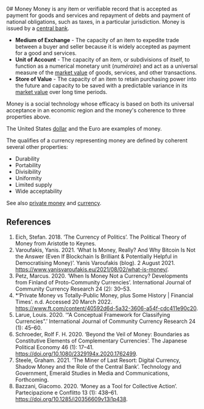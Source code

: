0# Money
Money is any item or verifiable record that is accepted as payment for goods and services and repayment of debts and payment of national obligations, such as taxes, in a particular jurisdiction. Money is issued by a [central bank](central-banks.md). 

* **Medium of Exchange** - The capacity of an item to expedite trade between a buyer and seller because it is widely accepted as payment for a good and services. 
* **Unit of Account** - The capacity of an item, or subdivisions of itself, to function as a numerical monetary unit (*numéraire*) and act as a universal measure of the [market value](market-value.md) of goods, services, and other transactions.
* **Store of Value** - The capacity of an item to retain purchasing power into the future and capacity to be saved with a predictable variance in its [market value](market-value.md) over long time periods.

Money is a social technology whose efficacy is based on both its universal acceptance in an economic region and the money's coherence to three properties above.

The United States [dollar](dollar.md) and the Euro are examples of money.

The qualifies of a currency representing money are defined by coherent several other properties:

* Durability
* Portability
* Divisibility
* Uniformity
* Limited supply
* Wide acceptability

See also [private money](private-money.md) and [currency](currency.md).

## References
1. Eich, Stefan. 2018. ‘The Currency of Politics’. The Political Theory of Money from Aristotle to Keynes.
1. Varoufakis, Yanis. 2021. ‘What Is Money, Really? And Why Bitcoin Is Not the Answer (Even If Blockchain Is Brilliant & Potentially Helpful in Democratising Money)’. Yanis Varoufakis (blog). 2 August 2021. https://www.yanisvaroufakis.eu/2021/08/02/what-is-money/.
1. Petz, Marcus. 2020. ‘When Is Money Not a Currency? Developments from Finland of Proto-Community Currencies’. International Journal of Community Currency Research 24 (2): 30–53.
1. *‘Private Money vs Totally-Public Money, plus Some History | Financial Times’. n.d. Accessed 20 March 2022. https://www.ft.com/content/40592d6d-5a32-3606-a54f-cdc411e90c20.
1. Larue, Louis. 2020. ‘“A Conceptual Framework for Classifying Currencies”.’ International Journal of Community Currency Research 24 (1): 45–60.
1. Schroeder, Rolf F. H. 2020. ‘Beyond the Veil of Money: Boundaries as Constitutive Elements of Complementary Currencies’. The Japanese Political Economy 46 (1): 17–41. https://doi.org/10.1080/2329194x.2020.1762499.
1. Steele, Graham. 2021. ‘The Miner of Last Resort: Digital Currency, Shadow Money and the Role of the Central Bank’. Technology and Government, Emerald Studies in Media and Communications, Forthcoming.
1. Bazzani, Giacomo. 2020. ‘Money as a Tool for Collective Action’. Partecipazione e Conflitto 13 (1): 438–61. https://doi.org/10.1285/i20356609v13i1p438.